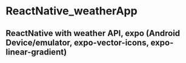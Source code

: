 # ReactNative_weatherApp

## ReactNative with weather API, expo (Android Device/emulator, expo-vector-icons, expo-linear-gradient)
